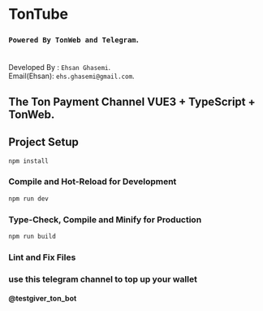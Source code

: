 # TonTube
### `Powered By TonWeb and Telegram`.</br></br>
Developed By : `Ehsan Ghasemi`.</br>
Email(Ehsan): `ehs.ghasemi@gmail.com`. </br>
## The Ton Payment Channel VUE3 + TypeScript + TonWeb. </br>


## Project Setup

```sh
npm install
```

### Compile and Hot-Reload for Development

```sh
npm run dev
```

### Type-Check, Compile and Minify for Production

```sh
npm run build
```

### Lint and Fix Files

### use this telegram channel to top up your wallet
#### @testgiver_ton_bot
